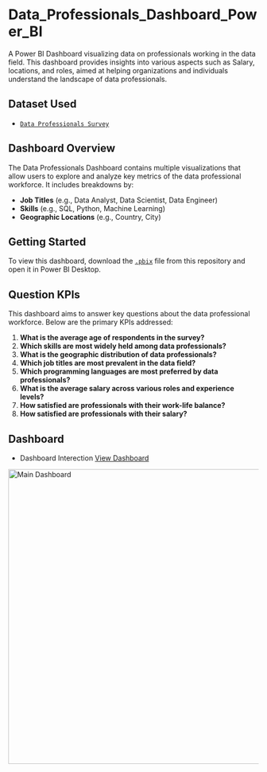# Data_Professionals_Dashboard_Power_BI

A Power BI Dashboard visualizing data on professionals working in the data field. This dashboard provides insights into various aspects such as Salary, locations, and roles, aimed at helping organizations and individuals understand the landscape of data professionals.

## Dataset Used
- <a href="https://github.com/risahv-Singh77/Data_Professionals_Dashboard_Power_BI/blob/main/Data%20Professional%20Survey.xlsx">`Data Professionals Survey`</a>

## Dashboard Overview

The Data Professionals Dashboard contains multiple visualizations that allow users to explore and analyze key metrics of the data professional workforce. It includes breakdowns by:

- **Job Titles** (e.g., Data Analyst, Data Scientist, Data Engineer)
- **Skills** (e.g., SQL, Python, Machine Learning)
- **Geographic Locations** (e.g., Country, City)

## Getting Started

To view this dashboard, download the <a href="https://github.com/risahv-Singh77/Data_Professionals_Dashboard_Power_BI/blob/main/Data%20Professional%20Survey%20Breakdown.pbix">`.pbix`</a> file from this repository and open it in Power BI Desktop.

## Question KPIs

This dashboard aims to answer key questions about the data professional workforce. Below are the primary KPIs addressed:

1. **What is the average age of respondents in the survey?**
2. **Which skills are most widely held among data professionals?**
3. **What is the geographic distribution of data professionals?**
4. **Which job titles are most prevalent in the data field?**
5. **Which programming languages are most preferred by data professionals?**
6. **What is the average salary across various roles and experience levels?**
7. **How satisfied are professionals with their work-life balance?**
8. **How satisfied are professionals with their salary?**

## Dashboard
- Dashboard Interection <a href = "https://github.com/risahv-Singh77/Data_Professionals_Dashboard_Power_BI/blob/main/Main%20Dashboard.png">View Dashboard</a>
<img width="592" alt="Main Dashboard" src="https://github.com/user-attachments/assets/f6899311-eee6-49da-9dc8-18620caf766c">

